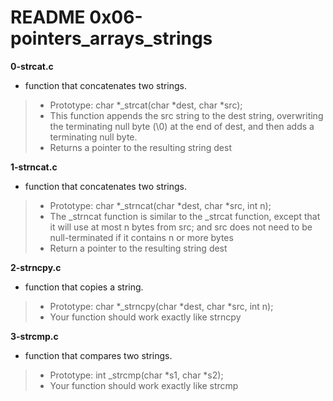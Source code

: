 # README 0x06-pointers_arrays_strings

**0-strcat.c**
* function that concatenates two strings.

> * Prototype: char *_strcat(char *dest, char *src);
> * This function appends the src string to the dest string, overwriting the terminating null byte (\0) at the end of dest, and then adds a terminating null byte.
> * Returns a pointer to the resulting string dest

**1-strncat.c**
* function that concatenates two strings.

> * Prototype: char *_strncat(char *dest, char *src, int n);
> * The _strncat function is similar to the _strcat function, except that
it will use at most n bytes from src; and
src does not need to be null-terminated if it contains n or more bytes
> * Return a pointer to the resulting string dest

**2-strncpy.c**
* function that copies a string.

> * Prototype: char *_strncpy(char *dest, char *src, int n);
> * Your function should work exactly like strncpy

**3-strcmp.c**
* function that compares two strings.

> * Prototype: int _strcmp(char *s1, char *s2);
> * Your function should work exactly like strcmp